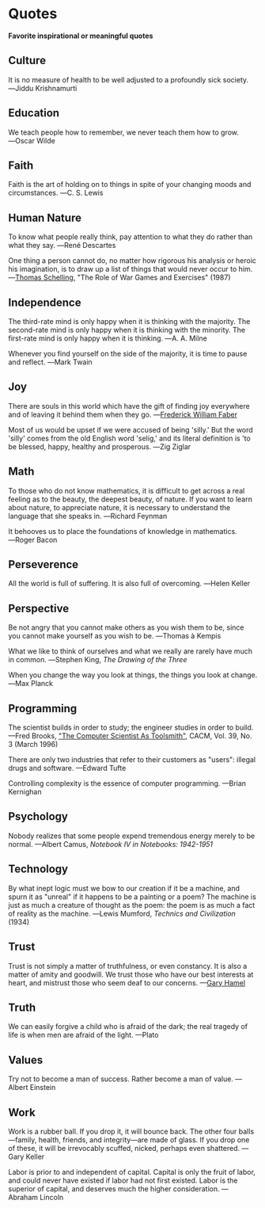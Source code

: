 # Quotes
**Favorite inspirational or meaningful quotes**

## Culture
It is no measure of health to be well adjusted to a profoundly sick society. ―Jiddu Krishnamurti

## Education
We teach people how to remember, we never teach them how to grow. ―Oscar Wilde

## Faith
Faith is the art of holding on to things in spite of your changing moods and circumstances. ―C. S. Lewis

## Human Nature
To know what people really think, pay attention to what they do rather than what they say. ―René Descartes

One thing a person cannot do, no matter how rigorous his analysis or heroic his imagination, is to draw up a list of things that would never occur to him. ―[Thomas Schelling](https://en.wikipedia.org/wiki/Thomas_Schelling), "The Role of War Games and Exercises" (1987)

## Independence
The third-rate mind is only happy when it is thinking with the majority. The second-rate mind is only happy when it is thinking with the minority. The first-rate mind is only happy when it is thinking. ―A. A. Milne

Whenever you find yourself on the side of the majority, it is time to pause and reflect. ―Mark Twain

## Joy
There are souls in this world which have the gift of finding joy everywhere and of leaving it behind them when they go. ―[Frederick William Faber](https://en.m.wikipedia.org/wiki/Frederick_William_Faber)

Most of us would be upset if we were accused of being 'silly.' But the word 'silly' comes from the old English word 'selig,' and its literal definition is 'to be blessed, happy, healthy and prosperous. ―Zig Ziglar

## Math
To those who do not know mathematics, it is difficult to get across a real feeling as to the beauty, the deepest beauty, of nature. If you want to learn about nature, to appreciate nature, it is necessary to understand the language that she speaks in. ―Richard Feynman

It behooves us to place the foundations of knowledge in mathematics. ―Roger Bacon

## Perseverence
All the world is full of suffering. It is also full of overcoming. ―Helen Keller

## Perspective
Be not angry that you cannot make others as you wish them to be, since you cannot make yourself as you wish to be. ―Thomas à Kempis

What we like to think of ourselves and what we really are rarely have much in common. ―Stephen King, _The Drawing of the Three_

When you change the way you look at things, the things you look at change. ―Max Planck

## Programming
The scientist builds in order to study; the engineer studies in order to build. —Fred Brooks, ["The Computer Scientist As Toolsmith"](http://www.cs.unc.edu/~brooks/Toolsmith-CACM.pdf), CACM, Vol. 39, No. 3 (March 1996)

There are only two industries that refer to their customers as "users": illegal drugs and software. —Edward Tufte

Controlling complexity is the essence of computer programming. —Brian Kernighan

## Psychology
Nobody realizes that some people expend tremendous energy merely to be normal. —Albert Camus, _Notebook IV in Notebooks: 1942-1951_

## Technology
By what inept logic must we bow to our creation if it be a machine, and spurn it as "unreal" if it happens to be a painting or a poem? The machine is just as much a creature of thought as the poem: the poem is as much a fact of reality as the machine. ―Lewis Mumford, _Technics and Civilization_ (1934)

## Trust
Trust is not simply a matter of truthfulness, or even constancy. It is also a matter of amity and goodwill. We trust those who have our best interests at heart, and mistrust those who seem deaf to our concerns. —[Gary Hamel](https://en.m.wikipedia.org/wiki/Gary_Hamel)

## Truth
We can easily forgive a child who is afraid of the dark; the real tragedy of life is when men are afraid of the light. —Plato

## Values
Try not to become a man of success. Rather become a man of value. —Albert Einstein

## Work
Work is a rubber ball. If you drop it, it will bounce back. The other four balls—family, health, friends, and integrity—are made of glass. If you drop one of these, it will be irrevocably scuffed, nicked, perhaps even shattered. —Gary Keller

Labor is prior to and independent of capital. Capital is only the fruit of labor, and could never have existed if labor had not first existed. Labor is the superior of capital, and deserves much the higher consideration. —Abraham Lincoln



